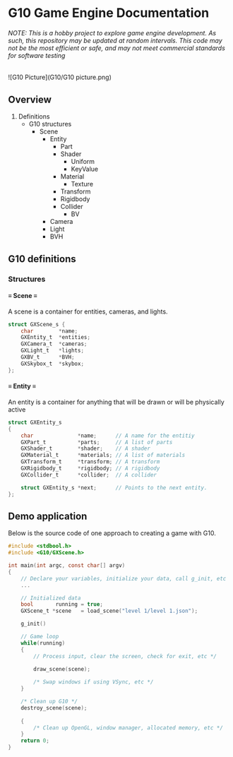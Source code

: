 # G10 Game Engine Documentation
###### NOTE: This is a hobby project to explore game engine development. As such, this repository may be updated at random intervals. This code may not be the most efficient or safe, and may not meet commercial standards for software testing 
![G10 Picture](G10/G10 picture.png)
## Overview
1. Definitions
    - G10 structures
        - Scene
            - Entity
                - Part
                - Shader
                    - Uniform
                    - KeyValue
                - Material
                    - Texture
                - Transform
                - Rigidbody
                - Collider
                    - BV
            - Camera
            - Light
            - BVH


## G10 definitions
### Structures
#### ≡ Scene ≡ 
A scene is a container for entities, cameras, and lights. 
```c
struct GXScene_s {
    char        *name;
    GXEntity_t  *entities;
    GXCamera_t  *cameras;
    GXLight_t   *lights;
    GXBV_t      *BVH;
    GXSkybox_t  *skybox;
};
```

#### ≡ Entity ≡ 
An entity is a container for anything that will be drawn or will be physically active
```c
struct GXEntity_s
{
    char              *name;      // A name for the entitiy
    GXPart_t          *parts;     // A list of parts
    GXShader_t        *shader;    // A shader
    GXMaterial_t      *materials; // A list of materials
    GXTransform_t     *transform; // A transform
    GXRigidbody_t     *rigidbody; // A rigidbody
    GXCollider_t      *collider;  // A collider

    struct GXEntity_s *next;      // Points to the next entity.
};
```

## Demo application
Below is the source code of one approach to creating a game with G10. 
```c
#include <stdbool.h>
#include <G10/GXScene.h>

int main(int argc, const char[] argv)
{
    // Declare your variables, initialize your data, call g_init, etc 
	...

	// Initialized data 
	bool       running = true;
	GXScene_t *scene   = load_scene("level 1/level 1.json");

    g_init()

	// Game loop 
	while(running)
	{
		// Process input, clear the screen, check for exit, etc */
		
		draw_scene(scene);

		/* Swap windows if using VSync, etc */
	}

	/* Clean up G10 */
	destroy_scene(scene);
	
	{
		/* Clean up OpenGL, window manager, allocated memory, etc */
	}
	return 0;
}
```
